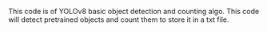<p>
  This code is of YOLOv8 basic object detection and counting algo.
  This code will detect pretrained objects and count them to store it in a txt file.
</p>
